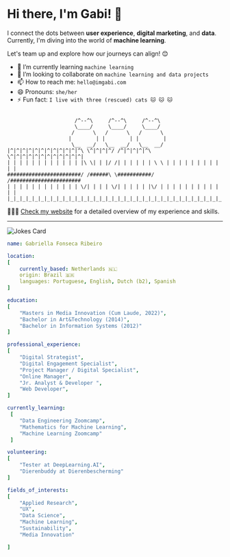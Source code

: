# Hi there, I'm Gabi! 👋

I connect the dots between **user experience**, **digital marketing**, and **data**. Currently, I'm diving into the world of **machine learning**.

Let's team up and explore how our journeys can align! 😊

- 🌱 I’m currently learning `machine learning`
- 👯 I’m looking to collaborate on `machine learning and data projects`
- 📫 How to reach me: `hello@imgabi.com`
- 😄 Pronouns: `she/her`
- ⚡ Fun fact: `I live with three (rescued) cats 🐱 🐱 🐱`

```

                      /^--^\     /^--^\     /^--^\
                      \____/     \____/     \____/
                     /      \   /      \   /      \
                    |        | |        | |        |
                     \__  __/   \__  __/   \__  __/
|^|^|^|^|^|^|^|^|^|^|^|^\ \^|^|^|^/ /^|^|^|^|^\ \^|^|^|^|^|^|^|^|^|^|^|^|
| | | | | | | | | | | | |\ \| | |/ /| | | | | | \ \ | | | | | | | | | | |
########################/ /######\ \###########/ /#######################
| | | | | | | | | | | | \/| | | | \/| | | | | |\/ | | | | | | | | | | | |
|_|_|_|_|_|_|_|_|_|_|_|_|_|_|_|_|_|_|_|_|_|_|_|_|_|_|_|_|_|_|_|_|_|_|_|_|

```

👩🏽‍💻 [Check my website](https://imgabi.com/) for a detailed overview of my experience and skills.

---

<!-- HTML -->
<img src="https://readme-jokes.vercel.app/api" alt="Jokes Card" />

```yaml
name: Gabriella Fonseca Ribeiro

location:
[
    currently_based: Netherlands 🇳🇱
    origin: Brazil 🇧🇷
    languages: Portuguese, English, Dutch (b2), Spanish
]

education:
[
    "Masters in Media Innovation (Cum Laude, 2022)",
    "Bachelor in Art&Technology (2014)",
    "Bachelor in Information Systems (2012)"
]

professional_experience:
[
    "Digital Strategist",
    "Digital Engagement Specialist",
    "Project Manager / Digital Specialist",
    "Online Manager",
    "Jr. Analyst & Developer ",
    "Web Developer",
]

currently_learning:
 [
    "Data Engineering Zoomcamp",
    "Mathematics for Machine Learning",
    "Machine Learning Zoomcamp"
 ]

volunteering:
[
    "Tester at DeepLearning.AI",
    "Dierenbuddy at Dierenbescherming"
]

fields_of_interests:
[
    "Applied Research",
    "UX",
    "Data Science",
    "Machine Learning",
    "Sustainability",
    "Media Innovation"

]

```

